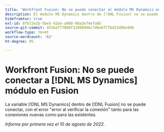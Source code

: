 ```yaml
---
title: 'Workfront Fusion: No se puede conectar al módulo MS Dynamics en Fusion'
description: El módulo MS Dynamics dentro de [!DNL Fusion] no se puede conectar, con un error de verificación de error de conexión para las conexiones nuevas y existentes.
hidefromtoc: true
exl-id: 8fb72e2b-5be5-42eb-a098-98a3e74efa65
source-git-commit: 453eef770b0f31990946c746e677fb453d0be94b
workflow-type: tm+mt
source-wordcount: '62'
ht-degree: 0%

---
```


# Workfront Fusion: No se puede conectar a [!DNL MS Dynamics] módulo en Fusion

La variable [!DNL MS Dynamics] dentro de [!DNL Fusion] no se puede conectar, con el error &quot;error al verificar la conexión&quot; tanto para las conexiones nuevas como para las existentes.

_Informe por primera vez el 10 de agosto de 2022._
